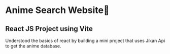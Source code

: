 # Anime Search Website🚀

## React JS Project using Vite

Understood the basics of react by building a mini project that uses Jikan Api to get the anime database.

